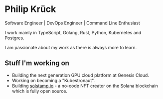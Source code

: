 # Philip Krück

Software Engineer | DevOps Engineer | Command Line Enthusiast

I work mainly in TypeScript, Golang, Rust, Python, Kubernetes and Postgres.

I am passionate about my work as there is always more to learn.

## Stuff I'm working on

- Building the next generation GPU cloud platform at Genesis Cloud.
- Working on becoming a "Kubestronaut".
- Building [solstamp.io](https://solstamp.io) - a no-code NFT creator on the Solana blockchain which is fully open source.
